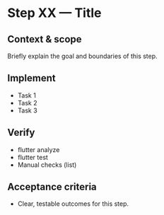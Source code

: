 # Step XX — Title

## Context & scope
Briefly explain the goal and boundaries of this step.

## Implement
- Task 1
- Task 2
- Task 3

## Verify
- flutter analyze
- flutter test
- Manual checks (list)

## Acceptance criteria
- Clear, testable outcomes for this step.


